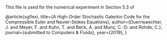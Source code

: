 This file is used for the numerical experiment in Section 5.3 of 

@article{sgflexi, title={A High-Order Stochastic Galerkin Code for the Compressible Euler and Navier-Stokes Equations},
author={Duerrwaechter, J. and Meyer, F. and Kuhn, T. and Beck, A. and Munz, C.-D. and Rohde, C.},
journal={submitted to Computers & Fluids}, 
year={2019}, }

